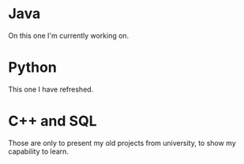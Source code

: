 # Java

On this one I'm currently working on.

# Python

This one I have refreshed.

# C++ and SQL

Those are only to present my old projects from university, to show my capability to learn.
